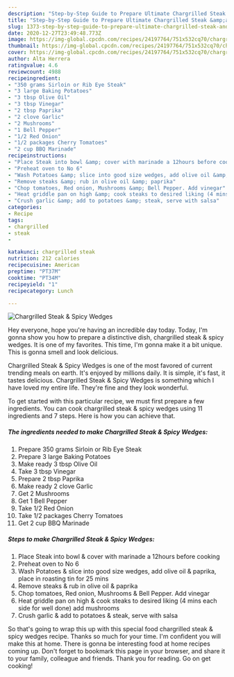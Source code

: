 ```yaml
---
description: "Step-by-Step Guide to Prepare Ultimate Chargrilled Steak &amp;amp; Spicy Wedges"
title: "Step-by-Step Guide to Prepare Ultimate Chargrilled Steak &amp;amp; Spicy Wedges"
slug: 1373-step-by-step-guide-to-prepare-ultimate-chargrilled-steak-and-amp-spicy-wedges
date: 2020-12-27T23:49:48.773Z
image: https://img-global.cpcdn.com/recipes/24197764/751x532cq70/chargrilled-steak-spicy-wedges-recipe-main-photo.jpg
thumbnail: https://img-global.cpcdn.com/recipes/24197764/751x532cq70/chargrilled-steak-spicy-wedges-recipe-main-photo.jpg
cover: https://img-global.cpcdn.com/recipes/24197764/751x532cq70/chargrilled-steak-spicy-wedges-recipe-main-photo.jpg
author: Alta Herrera
ratingvalue: 4.6
reviewcount: 4988
recipeingredient:
- "350 grams Sirloin or Rib Eye Steak"
- "3 large Baking Potatoes"
- "3 tbsp Olive Oil"
- "3 tbsp Vinegar"
- "2 tbsp Paprika"
- "2 clove Garlic"
- "2 Mushrooms"
- "1 Bell Pepper"
- "1/2 Red Onion"
- "1/2 packages Cherry Tomatoes"
- "2 cup BBQ Marinade"
recipeinstructions:
- "Place Steak into bowl &amp; cover with marinade a 12hours before cooking"
- "Preheat oven to No 6"
- "Wash Potatoes &amp; slice into good size wedges, add olive oil &amp; paprika, place in roasting tin for 25 mins"
- "Remove steaks &amp; rub in olive oil &amp; paprika"
- "Chop tomatoes, Red onion, Mushrooms &amp; Bell Pepper. Add vinegar"
- "Heat griddle pan on high &amp; cook steaks to desired liking (4 mins each side for well done) add mushrooms"
- "Crush garlic &amp; add to potatoes &amp; steak, serve with salsa"
categories:
- Recipe
tags:
- chargrilled
- steak
- 

katakunci: chargrilled steak  
nutrition: 212 calories
recipecuisine: American
preptime: "PT37M"
cooktime: "PT34M"
recipeyield: "1"
recipecategory: Lunch

---
```



![Chargrilled Steak &amp; Spicy Wedges](https://img-global.cpcdn.com/recipes/24197764/751x532cq70/chargrilled-steak-spicy-wedges-recipe-main-photo.jpg)

Hey everyone, hope you're having an incredible day today. Today, I'm gonna show you how to prepare a distinctive dish, chargrilled steak &amp; spicy wedges. It is one of my favorites. This time, I'm gonna make it a bit unique. This is gonna smell and look delicious.



Chargrilled Steak &amp; Spicy Wedges is one of the most favored of current trending meals on earth. It's enjoyed by millions daily. It is simple, it's fast, it tastes delicious. Chargrilled Steak &amp; Spicy Wedges is something which I have loved my entire life. They're fine and they look wonderful.


To get started with this particular recipe, we must first prepare a few ingredients. You can cook chargrilled steak &amp; spicy wedges using 11 ingredients and 7 steps. Here is how you can achieve that.

<!--inarticleads1-->

##### The ingredients needed to make Chargrilled Steak &amp; Spicy Wedges:

1. Prepare 350 grams Sirloin or Rib Eye Steak
1. Prepare 3 large Baking Potatoes
1. Make ready 3 tbsp Olive Oil
1. Take 3 tbsp Vinegar
1. Prepare 2 tbsp Paprika
1. Make ready 2 clove Garlic
1. Get 2 Mushrooms
1. Get 1 Bell Pepper
1. Take 1/2 Red Onion
1. Take 1/2 packages Cherry Tomatoes
1. Get 2 cup BBQ Marinade




<!--inarticleads2-->

##### Steps to make Chargrilled Steak &amp; Spicy Wedges:

1. Place Steak into bowl &amp; cover with marinade a 12hours before cooking
1. Preheat oven to No 6
1. Wash Potatoes &amp; slice into good size wedges, add olive oil &amp; paprika, place in roasting tin for 25 mins
1. Remove steaks &amp; rub in olive oil &amp; paprika
1. Chop tomatoes, Red onion, Mushrooms &amp; Bell Pepper. Add vinegar
1. Heat griddle pan on high &amp; cook steaks to desired liking (4 mins each side for well done) add mushrooms
1. Crush garlic &amp; add to potatoes &amp; steak, serve with salsa




So that's going to wrap this up with this special food chargrilled steak &amp; spicy wedges recipe. Thanks so much for your time. I'm confident you will make this at home. There is gonna be interesting food at home recipes coming up. Don't forget to bookmark this page in your browser, and share it to your family, colleague and friends. Thank you for reading. Go on get cooking!
